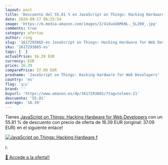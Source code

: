 ```yaml
---
layout: post
title: 'Descuento del 55.81 % en JavaScript on Things: Hacking Hardware f'
date: 2020-09-17 06:25:54
image: 'https://m.media-amazon.com/images/I/41duoUbMkNL._SL200_.jpg'
comments: true
category: ofertas
author: ring
slug: '1617293865-es JavaScript on Things: Hacking Hardware for Web Developers'
sku: '1617293865-es'
tags: [  ]
actualPrice: 16.39 EUR
currency: EUR
price: 16.39
comparePrice: 37.09 EUR
prodname: 'JavaScript on Things: Hacking Hardware for Web Developers'
country: 'es'
flag: '🇪🇸'
brand: ''
buyurl: 'https://www.amazon.es/dp/1617293865/?tag=tolees-21'
descuento: '55.81'
average: '16.39'
---
```


Tienes [JavaScript on Things: Hacking Hardware for Web Developers](https://www.amazon.es/dp/1617293865/?tag=tolees-21) con un 55.81 % de descuento con precio de oferta de 16.39 EUR (original: 37.09 EUR) en el siguiente enlace!

[![JavaScript on Things: Hacking Hardware f](https://m.media-amazon.com/images/I/41duoUbMkNL._SL200_.jpg)](https://www.amazon.es/dp/1617293865/?tag=tolees-21)

ℹ️:


[🛒 Accede a la oferta!!](https://www.amazon.es/dp/1617293865/?tag=tolees-21)
